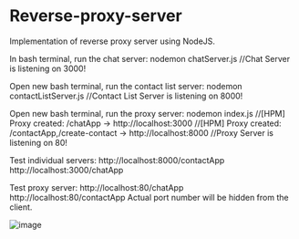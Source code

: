 # Reverse-proxy-server
Implementation of reverse proxy server using NodeJS.

In bash terminal, run the chat server:
nodemon chatServer.js
//Chat Server is listening on 3000!


Open new bash terminal, run the contact list server:
nodemon contactListServer.js
//Contact List Server is listening on 8000!


Open new bash terminal, run the proxy server:
nodemon index.js
//[HPM] Proxy created: /chatApp  -> http://localhost:3000
//[HPM] Proxy created: /contactApp,/create-contact  -> http://localhost:8000
//Proxy Server is listening on 80!


Test individual servers:
http://localhost:8000/contactApp
http://localhost:3000/chatApp

Test proxy server:
http://localhost:80/chatApp
http://localhost:80/contactApp
Actual port number will be hidden from the client.

![image](https://user-images.githubusercontent.com/7759342/123505028-727bc400-d67a-11eb-91c9-fe107da13748.png)


